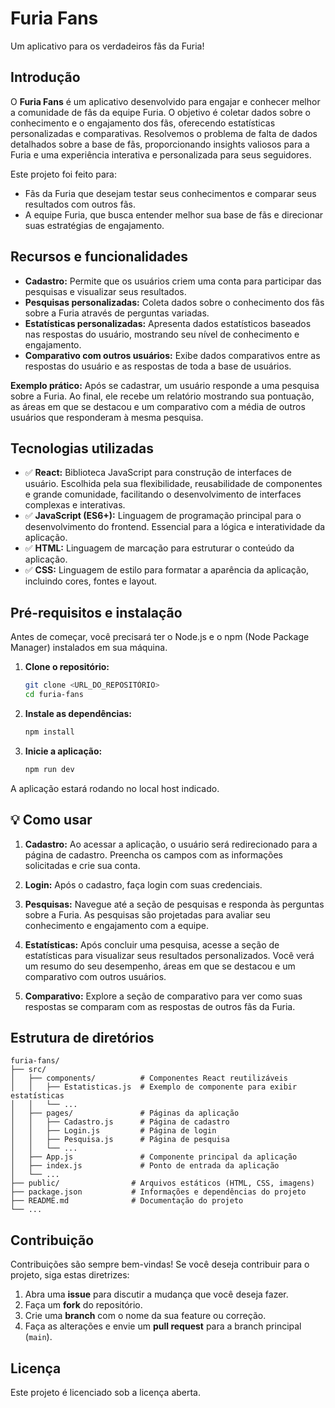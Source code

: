 # Furia Fans

Um aplicativo para os verdadeiros fãs da Furia!

## Introdução

O **Furia Fans** é um aplicativo desenvolvido para engajar e conhecer melhor a comunidade de fãs da equipe Furia. O objetivo é coletar dados sobre o conhecimento e o engajamento dos fãs, oferecendo estatísticas personalizadas e comparativas. Resolvemos o problema de falta de dados detalhados sobre a base de fãs, proporcionando insights valiosos para a Furia e uma experiência interativa e personalizada para seus seguidores.

Este projeto foi feito para:

*   Fãs da Furia que desejam testar seus conhecimentos e comparar seus resultados com outros fãs.
*   A equipe Furia, que busca entender melhor sua base de fãs e direcionar suas estratégias de engajamento.

## Recursos e funcionalidades

*   **Cadastro:** Permite que os usuários criem uma conta para participar das pesquisas e visualizar seus resultados.
*   **Pesquisas personalizadas:** Coleta dados sobre o conhecimento dos fãs sobre a Furia através de perguntas variadas.
*   **Estatísticas personalizadas:** Apresenta dados estatísticos baseados nas respostas do usuário, mostrando seu nível de conhecimento e engajamento.
*   **Comparativo com outros usuários:** Exibe dados comparativos entre as respostas do usuário e as respostas de toda a base de usuários.

**Exemplo prático:** Após se cadastrar, um usuário responde a uma pesquisa sobre a Furia. Ao final, ele recebe um relatório mostrando sua pontuação, as áreas em que se destacou e um comparativo com a média de outros usuários que responderam à mesma pesquisa.

## Tecnologias utilizadas

*   ✅ **React:** Biblioteca JavaScript para construção de interfaces de usuário. Escolhida pela sua flexibilidade, reusabilidade de componentes e grande comunidade, facilitando o desenvolvimento de interfaces complexas e interativas.
*   ✅ **JavaScript (ES6+):** Linguagem de programação principal para o desenvolvimento do frontend. Essencial para a lógica e interatividade da aplicação.
*   ✅ **HTML:** Linguagem de marcação para estruturar o conteúdo da aplicação.
*   ✅ **CSS:** Linguagem de estilo para formatar a aparência da aplicação, incluindo cores, fontes e layout.

## Pré-requisitos e instalação

Antes de começar, você precisará ter o Node.js e o npm (Node Package Manager) instalados em sua máquina.

1.  **Clone o repositório:**

    ```bash
    git clone <URL_DO_REPOSITÓRIO>
    cd furia-fans
    ```

2.  **Instale as dependências:**

    ```bash
    npm install
    ```

3.  **Inicie a aplicação:**

    ```bash
    npm run dev
    ```

A aplicação estará rodando no local host indicado.

## 💡 Como usar

1.  **Cadastro:** Ao acessar a aplicação, o usuário será redirecionado para a página de cadastro. Preencha os campos com as informações solicitadas e crie sua conta.

2.  **Login:** Após o cadastro, faça login com suas credenciais.

3.  **Pesquisas:** Navegue até a seção de pesquisas e responda às perguntas sobre a Furia. As pesquisas são projetadas para avaliar seu conhecimento e engajamento com a equipe.

4.  **Estatísticas:** Após concluir uma pesquisa, acesse a seção de estatísticas para visualizar seus resultados personalizados. Você verá um resumo do seu desempenho, áreas em que se destacou e um comparativo com outros usuários.

5.  **Comparativo:** Explore a seção de comparativo para ver como suas respostas se comparam com as respostas de outros fãs da Furia.

## Estrutura de diretórios

```
furia-fans/
├── src/
│   ├── components/          # Componentes React reutilizáveis
│   │   ├── Estatisticas.js  # Exemplo de componente para exibir estatísticas
│   │   └── ...
│   ├── pages/               # Páginas da aplicação
│   │   ├── Cadastro.js      # Página de cadastro
│   │   ├── Login.js         # Página de login
│   │   ├── Pesquisa.js      # Página de pesquisa
│   │   └── ...
│   ├── App.js               # Componente principal da aplicação
│   ├── index.js             # Ponto de entrada da aplicação
│   └── ...
├── public/                # Arquivos estáticos (HTML, CSS, imagens)
├── package.json           # Informações e dependências do projeto
├── README.md              # Documentação do projeto
└── ...
```

## Contribuição

Contribuições são sempre bem-vindas! Se você deseja contribuir para o projeto, siga estas diretrizes:

1.  Abra uma **issue** para discutir a mudança que você deseja fazer.
2.  Faça um **fork** do repositório.
3.  Crie uma **branch** com o nome da sua feature ou correção.
4.  Faça as alterações e envie um **pull request** para a branch principal (`main`).

## Licença

Este projeto é licenciado sob a licença aberta.

